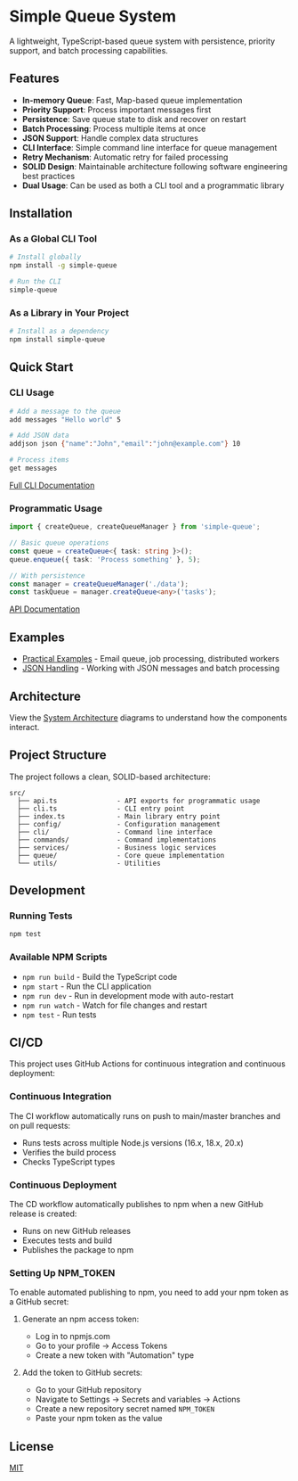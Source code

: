 # Simple Queue System

A lightweight, TypeScript-based queue system with persistence, priority support, and batch processing capabilities.

## Features

- **In-memory Queue**: Fast, Map-based queue implementation
- **Priority Support**: Process important messages first
- **Persistence**: Save queue state to disk and recover on restart
- **Batch Processing**: Process multiple items at once
- **JSON Support**: Handle complex data structures
- **CLI Interface**: Simple command line interface for queue management
- **Retry Mechanism**: Automatic retry for failed processing
- **SOLID Design**: Maintainable architecture following software engineering best practices
- **Dual Usage**: Can be used as both a CLI tool and a programmatic library

## Installation

### As a Global CLI Tool

```bash
# Install globally
npm install -g simple-queue

# Run the CLI
simple-queue
```

### As a Library in Your Project

```bash
# Install as a dependency
npm install simple-queue
```

## Quick Start

### CLI Usage

```bash
# Add a message to the queue
add messages "Hello world" 5

# Add JSON data
addjson json {"name":"John","email":"john@example.com"} 10

# Process items
get messages
```

[Full CLI Documentation](./docs/cli-usage.md)

### Programmatic Usage

```typescript
import { createQueue, createQueueManager } from 'simple-queue';

// Basic queue operations
const queue = createQueue<{ task: string }>();
queue.enqueue({ task: 'Process something' }, 5);

// With persistence
const manager = createQueueManager('./data');
const taskQueue = manager.createQueue<any>('tasks');
```

[API Documentation](./docs/api-usage.md)

## Examples

- [Practical Examples](./docs/examples/practical-examples.md) - Email queue, job processing, distributed workers
- [JSON Handling](./docs/examples/json-handling.md) - Working with JSON messages and batch processing

## Architecture

View the [System Architecture](./docs/architecture.md) diagrams to understand how the components interact.

## Project Structure

The project follows a clean, SOLID-based architecture:

```
src/
  ├── api.ts               - API exports for programmatic usage
  ├── cli.ts               - CLI entry point
  ├── index.ts             - Main library entry point
  ├── config/              - Configuration management
  ├── cli/                 - Command line interface
  ├── commands/            - Command implementations
  ├── services/            - Business logic services
  ├── queue/               - Core queue implementation
  └── utils/               - Utilities
```

## Development

### Running Tests

```bash
npm test
```

### Available NPM Scripts

- `npm run build` - Build the TypeScript code
- `npm start` - Run the CLI application
- `npm run dev` - Run in development mode with auto-restart
- `npm run watch` - Watch for file changes and restart
- `npm test` - Run tests

## CI/CD

This project uses GitHub Actions for continuous integration and continuous deployment:

### Continuous Integration

The CI workflow automatically runs on push to main/master branches and on pull requests:

- Runs tests across multiple Node.js versions (16.x, 18.x, 20.x)
- Verifies the build process
- Checks TypeScript types

### Continuous Deployment

The CD workflow automatically publishes to npm when a new GitHub release is created:

- Runs on new GitHub releases
- Executes tests and build
- Publishes the package to npm

### Setting Up NPM_TOKEN

To enable automated publishing to npm, you need to add your npm token as a GitHub secret:

1. Generate an npm access token:
   - Log in to npmjs.com
   - Go to your profile → Access Tokens
   - Create a new token with "Automation" type

2. Add the token to GitHub secrets:
   - Go to your GitHub repository
   - Navigate to Settings → Secrets and variables → Actions
   - Create a new repository secret named `NPM_TOKEN`
   - Paste your npm token as the value

## License

[MIT](./LICENSE)